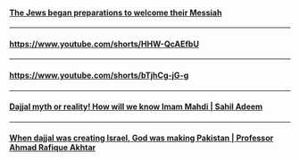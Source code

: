 #### [The Jews began preparations to welcome their Messiah](https://www.youtube.com/watch?v=49Pj92awx88)

***

#### https://www.youtube.com/shorts/HHW-QcAEfbU

***

#### https://www.youtube.com/shorts/bTjhCg-jG-g
***

#### [Dajjal myth or reality! How will we know Imam Mahdi | Sahil Adeem](https://www.youtube.com/watch?v=wL_0peOcGag)

***

#### [When dajjal was creating Israel, God was making Pakistan | Professor Ahmad Rafique Akhtar](https://www.youtube.com/watch?v=y9BIMU2vwno)
